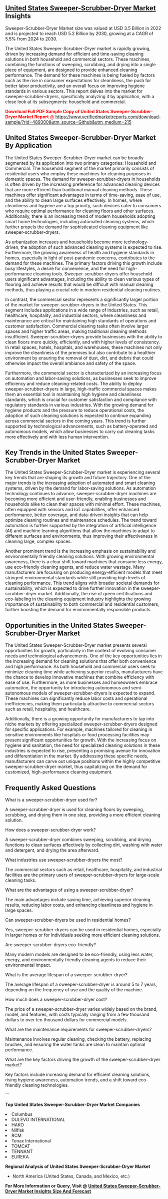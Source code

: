 <h2><a href="https://www.verifiedmarketreports.com/download-sample/?rid=489300&amp;utm_source=Github&amp;utm_medium=215" target="_blank">United States Sweeper-Scrubber-Dryer Market</a> Insights</h2><p>Sweeper-Scrubber-Dryer Market size was valued at USD 3.5 Billion in 2022 and is projected to reach USD 5.2 Billion by 2030, growing at a CAGR of 5.5% from 2024 to 2030.</p><p><p>The United States Sweeper-Scrubber-Dryer market is rapidly growing, driven by increasing demand for efficient and time-saving cleaning solutions in both household and commercial sectors. These machines, combining the functions of sweeping, scrubbing, and drying into a single piece of equipment, are designed to provide enhanced cleaning performance. The demand for these machines is being fueled by factors such as the rise in consumer expectations for cleanliness, the push for better labor productivity, and an overall focus on improving hygiene standards in various sectors. This report delves into the market for sweeper-scrubber-dryers, specifically analyzing it by application, with a close look at its subsegments: household and commercial. <p><span class=""><span style="color: #ff0000;"><strong>Download Full PDF Sample Copy of United States Sweeper-Scrubber-Dryer Market Report</strong> @ </span><a href="https://www.verifiedmarketreports.com/download-sample/?rid=489300&amp;utm_source=Github&amp;utm_medium=215" target="_blank">https://www.verifiedmarketreports.com/download-sample/?rid=489300&amp;utm_source=Github&amp;utm_medium=215</a></span></p></p><h2>United States Sweeper-Scrubber-Dryer Market By Application</h2><p>The United States Sweeper-Scrubber-Dryer market can be broadly segmented by its application into two primary categories: Household and Commercial. The household segment of the market primarily consists of residential users who employ these machines for cleaning purposes in domestic spaces. The demand for sweeper-scrubber-dryers in households is often driven by the increasing preference for advanced cleaning devices that are more efficient than traditional manual cleaning methods. These machines offer significant advantages in terms of time-saving, ease of use, and the ability to clean large surfaces effectively. In homes, where cleanliness and hygiene are a top priority, such devices cater to consumers who require optimal performance for cleaning floors and other surfaces. Additionally, there is an increasing trend of modern households adopting smart home technologies, including automated cleaning systems, which further propels the demand for sophisticated cleaning equipment like sweeper-scrubber-dryers. <p>As urbanization increases and households become more technology-driven, the adoption of such advanced cleaning systems is expected to rise. Furthermore, the growing awareness of health and hygiene standards in homes, especially in light of post-pandemic concerns, contributes to the demand for these machines. The primary factors driving this growth include busy lifestyles, a desire for convenience, and the need for high-performance cleaning tools. Sweeper-scrubber-dryers offer household users significant advantages, including the ability to clean various types of flooring and achieve results that would be difficult with manual cleaning methods, thus playing a crucial role in modern residential cleaning routines.</p><p>In contrast, the commercial sector represents a significantly larger portion of the market for sweeper-scrubber-dryers in the United States. This segment includes applications in a wide range of industries, such as retail, healthcare, hospitality, and industrial sectors, where cleanliness and maintenance are critical for maintaining high standards of operations and customer satisfaction. Commercial cleaning tasks often involve larger spaces and higher traffic areas, making traditional cleaning methods insufficient. Sweeper-scrubber-dryers provide businesses with the ability to clean floors more quickly, efficiently, and with higher levels of consistency. In retail spaces, hotels, hospitals, and warehouses, these machines not only improve the cleanliness of the premises but also contribute to a healthier environment by ensuring the removal of dust, dirt, and debris that could otherwise impact the overall ambiance and safety of the space. <p>Furthermore, the commercial sector is characterized by an increasing focus on automation and labor-saving solutions, as businesses seek to improve efficiency and reduce cleaning-related costs. The ability to deploy sweeper-scrubber-dryers in large, high-traffic commercial spaces makes them an essential tool in maintaining high hygiene and cleanliness standards, which is crucial for customer satisfaction and compliance with regulatory standards in various industries. With the growing demand for hygiene products and the pressure to reduce operational costs, the adoption of such cleaning solutions is expected to continue expanding across commercial sectors in the coming years. This trend is further supported by technological advancements, such as battery-operated and autonomous models, which allow businesses to carry out cleaning tasks more effectively and with less human intervention.</p><h2>Key Trends in the United States Sweeper-Scrubber-Dryer Market</h2><p>The United States Sweeper-Scrubber-Dryer market is experiencing several key trends that are shaping its growth and future trajectory. One of the major trends is the increasing adoption of automated and smart cleaning systems, driven by the demand for labor-saving solutions. As automation technology continues to advance, sweeper-scrubber-dryer machines are becoming more efficient and user-friendly, enabling businesses and households alike to clean their spaces with minimal effort. These machines, often equipped with sensors and IoT capabilities, offer enhanced performance, better coverage, and data-driven insights that can help optimize cleaning routines and maintenance schedules. The trend toward automation is further supported by the integration of artificial intelligence (AI) and machine learning algorithms that allow the machines to adapt to different surfaces and environments, thus improving their effectiveness in cleaning large, complex spaces.</p><p>Another prominent trend is the increasing emphasis on sustainability and environmentally friendly cleaning solutions. With growing environmental awareness, there is a clear shift toward machines that consume less energy, use eco-friendly cleaning agents, and reduce water wastage. Many manufacturers are focusing on producing energy-efficient models that meet stringent environmental standards while still providing high levels of cleaning performance. This trend aligns with broader societal demands for sustainability, which is expected to drive further innovation in the sweeper-scrubber-dryer market. Additionally, the rise of green certifications and eco-labeling in the cleaning equipment industry highlights the growing importance of sustainability to both commercial and residential customers, further boosting the demand for environmentally responsible products.</p><h2>Opportunities in the United States Sweeper-Scrubber-Dryer Market</h2><p>The United States Sweeper-Scrubber-Dryer market presents several opportunities for growth, particularly in the context of evolving consumer needs and technological advancements. One of the key opportunities lies in the increasing demand for cleaning solutions that offer both convenience and high performance. As both household and commercial users seek to minimize cleaning time while achieving superior results, manufacturers have the chance to develop innovative machines that combine efficiency with ease of use. Furthermore, as more businesses and homeowners embrace automation, the opportunity for introducing autonomous and semi-autonomous models of sweeper-scrubber-dryers is expected to expand. These machines can significantly reduce labor costs and operational inefficiencies, making them particularly attractive to commercial sectors such as retail, hospitality, and healthcare. <p>Additionally, there is a growing opportunity for manufacturers to tap into niche markets by offering specialized sweeper-scrubber-dryers designed for specific applications. For example, machines tailored for cleaning in sensitive environments like hospitals or food processing facilities may present significant opportunities for growth. With the increasing focus on hygiene and sanitation, the need for specialized cleaning solutions in these industries is expected to rise, presenting a promising avenue for innovation and differentiation in the market. By addressing these specific needs, manufacturers can carve out unique positions within the highly competitive sweeper-scrubber-dryer market, thus capitalizing on the demand for customized, high-performance cleaning equipment.</p><h2>Frequently Asked Questions</h2><p>What is a sweeper-scrubber-dryer used for?</p><p>A sweeper-scrubber-dryer is used for cleaning floors by sweeping, scrubbing, and drying them in one step, providing a more efficient cleaning solution.</p><p>How does a sweeper-scrubber-dryer work?</p><p>A sweeper-scrubber-dryer combines sweeping, scrubbing, and drying functions to clean surfaces effectively by collecting dirt, washing with water and detergent, and drying the area afterward.</p><p>What industries use sweeper-scrubber-dryers the most?</p><p>The commercial sectors such as retail, healthcare, hospitality, and industrial facilities are the primary users of sweeper-scrubber-dryers for large-scale cleaning tasks.</p><p>What are the advantages of using a sweeper-scrubber-dryer?</p><p>The main advantages include saving time, achieving superior cleaning results, reducing labor costs, and enhancing cleanliness and hygiene in large spaces.</p><p>Can sweeper-scrubber-dryers be used in residential homes?</p><p>Yes, sweeper-scrubber-dryers can be used in residential homes, especially in larger homes or for individuals seeking more efficient cleaning solutions.</p><p>Are sweeper-scrubber-dryers eco-friendly?</p><p>Many modern models are designed to be eco-friendly, using less water, energy, and environmentally friendly cleaning agents to reduce their environmental impact.</p><p>What is the average lifespan of a sweeper-scrubber-dryer?</p><p>The average lifespan of a sweeper-scrubber-dryer is around 5 to 7 years, depending on the frequency of use and the quality of the machine.</p><p>How much does a sweeper-scrubber-dryer cost?</p><p>The price of a sweeper-scrubber-dryer varies widely based on the brand, model, and features, with costs typically ranging from a few thousand dollars to over ten thousand dollars for commercial models.</p><p>What are the maintenance requirements for sweeper-scrubber-dryers?</p><p>Maintenance involves regular cleaning, checking the battery, replacing brushes, and ensuring the water tanks are clean to maintain optimal performance.</p><p>What are the key factors driving the growth of the sweeper-scrubber-dryer market?</p><p>Key factors include increasing demand for efficient cleaning solutions, rising hygiene awareness, automation trends, and a shift toward eco-friendly cleaning technologies.</p>```</p><p><strong>Top United States Sweeper-Scrubber-Dryer Market Companies</strong></p><div data-test-id=""><p><li>Columbus</li><li> DULEVO INTERNATIONAL</li><li> HAKO</li><li> Nilfisk</li><li> RCM</li><li> Tenax International</li><li> TOMCAT</li><li> TENNANT</li><li> EUREKA</li></p><div><strong>Regional Analysis of&nbsp;United States Sweeper-Scrubber-Dryer Market</strong></div><ul><li dir="ltr"><p dir="ltr">North America&nbsp;(United States, Canada, and Mexico, etc.)</p></li></ul><p><strong>For More Information or Query, Visit @&nbsp;</strong><strong><a href="https://www.verifiedmarketreports.com/product/sweeper-scrubber-dryer-market-size-and-forecast/?utm_source=Github&amp;utm_medium=215" target="_blank">United States Sweeper-Scrubber-Dryer Market Insights Size And Forecast</a></strong></p></div>
